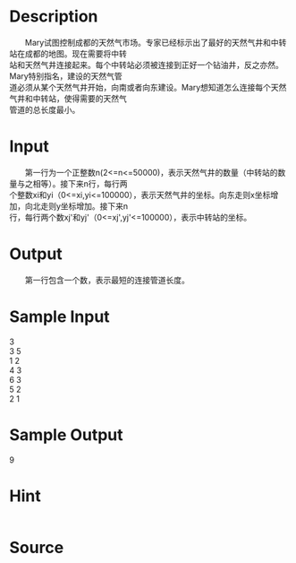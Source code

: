 
# Description

<div class="content"><p>　　Mary试图控制成都的天然气市场。专家已经标示出了最好的天然气井和中转站在成都的地图。现在需要将中转<br/>
站和天然气井连接起来。每个中转站必须被连接到正好一个钻油井，反之亦然。 Mary特别指名，建设的天然气管<br/>
道必须从某个天然气井开始，向南或者向东建设。Mary想知道怎么连接每个天然气井和中转站，使得需要的天然气<br/>
管道的总长度最小。</p></div>

# Input

<div class="content"><p>　　第一行为一个正整数n(2&lt;=n&lt;=50000)，表示天然气井的数量（中转站的数量与之相等）。接下来n行，每行两<br/>
个整数xi和yi（0&lt;=xi,yi&lt;=100000），表示天然气井的坐标。向东走则x坐标增加，向北走则y坐标增加。接下来n<br/>
行，每行两个数xj&#39;和yj&#39;（0&lt;=xj&#39;,yj&#39;&lt;=100000），表示中转站的坐标。</p></div>

# Output

<div class="content"><p>　　第一行包含一个数，表示最短的连接管道长度。</p></div>

# Sample Input

<div class="content"><span class="sampledata">3<br/>
3 5<br/>
1 2<br/>
4 3<br/>
6 3<br/>
5 2<br/>
2 1</span></div>

# Sample Output

<div class="content"><span class="sampledata">9</span></div>

# Hint

<div class="content"><p></p><p><img border="0" alt="" src="/source/bzoj/1108/img/aHR0cHM6Ly9seWRzeS5jb20vSnVkZ2VPbmxpbmUvaW1hZ2VzLzExMDguanBn.jpg"/></p><p></p></div>

# Source

<div class="content"><p><a href="problemset.php?search="></a></p></div>

